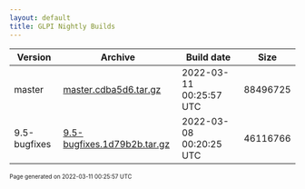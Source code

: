 ```yaml
---
layout: default
title: GLPI Nightly Builds
---
```


Version|Archive|Build date|Size
---|---|---|---
master|[master.cdba5d6.tar.gz](master.cdba5d6.tar.gz)|2022-03-11 00:25:57 UTC|88496725
9.5-bugfixes|[9.5-bugfixes.1d79b2b.tar.gz](9.5-bugfixes.1d79b2b.tar.gz)|2022-03-08 00:20:25 UTC|46116766

<font size="1">Page generated on 2022-03-11 00:25:57 UTC</font>
